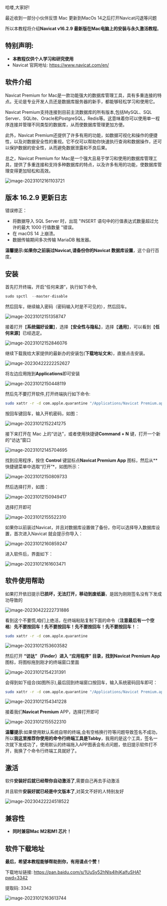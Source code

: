 哈喽,大家好!

最近收到一部分小伙伴反馈 Mac 更新到MacOs 14之后打开Navicat闪退等问题

所以本教程将介绍**Navicat v16.2.9 最新版在Mac电脑上的安装与永久激活教程**。

## 特别声明:

+ **本教程仅供个人学习和研究使用**
+ Navicat 官网地址: https://www.navicat.com/en/

## 软件介绍

Navicat Premium for Mac是一款功能强大的数据库管理工具，具有多重连接的特点。无论是专业开发人员还是数据库服务器的新手，都能够轻松学习和使用它。

Navicat Premium支持连接到目前主流数据库的所有版本,包括MySQL、SQL Server、SQLite、Oracle和PostgreSQL，Redis等。这意味着你可以使用单一程序连接并管理不同类型的数据库，从而使数据库管理更加方便。

此外，Navicat Premium还提供了许多有用的功能，如数据可视化和操作的便捷性，以及对数据安全性的重视。它不仅可以帮助你快速执行查询和数据操作，还可以保护数据的安全性，从而避免数据泄露和不良后果。

总之，Navicat Premium for Mac是一个强大且易于学习和使用的数据库管理工具，提供了多重连接和支持多种数据库的特点，以及许多有用的功能，使数据库管理变得更加轻松和高效。

![image-20231012161103721](https://billy.taoxiaoxin.club/md/2023/10/6527aa17ef2d66adda3d0275.png)

## 版本 16.2.9 更新日志

错误修正：

+ 将数据导入 SQL Server 时，出现 "INSERT 语句中的行值表达式数量超过允许的最大 1000 行值数量 "错误。
+ 在 macOS 14 上崩溃。
+ 数据传输期间多次传输 MariaDB 触发器。

**温馨提示:**如果你之前**装过Navicat,请备份你的Navicat 数据库设置**，这个自行百度。

## 安装

首先打开终端，开启“任何来源”，执行如下命令,

```go
sudo spctl  --master-disable
```

然后回车，继续输入密码（密码输入时是不可见的），然后回车。

![image-20231012151358747](https://billy.taoxiaoxin.club/md/2023/10/65279cb60e9bdda1b9c77f26.png)

接着打开【**系统偏好设置**】，选择【**安全性与隐私**】，选择【**通用**】，可以看到【**任何来源**】已经选定。

![image-20231012152846076](https://billy.taoxiaoxin.club/md/2023/10/6527a02e477f727456e782fc.png)

继续下载我给大家提供的最新办的安装包(**下载地址文末**)，直接点击安装。

![image-20230422222252627](https://billy.taoxiaoxin.club/md/2023/10/65278f2c6561d3ddccee5687.png)

将左边应用拖到**Applications**即可安装

![image-20231012150448119](https://billy.taoxiaoxin.club/md/2023/10/65279a901106b531cc59031c.png)

然后先不要打开软件,打开终端执行如下命令:

```sh
sudo xattr -r -d com.apple.quarantine "/Applications/Navicat Premium.app" 
```

按回车键回车，输入开机密码，如图：

![image-20231012152241275](https://billy.taoxiaoxin.club/md/2023/10/65279ec19d8d6ec5179467cf.png)

接下来打开在 Mac 上的“访达”，或者使用快捷键**Command + N** 键，打开一个新的“访达”窗口

![image-20231012145704695](https://billy.taoxiaoxin.club/md/2023/10/652798c0efa463944330de8e.png)

找到应用程序，按住 **Control** 键鼠标点**Navicat Premium App** 图标，然后从**快捷键菜单中选取“打开”*，如图所示：

![image-20231012150809733](https://billy.taoxiaoxin.club/md/2023/10/65279b59157c25cf59a20d84.png)

然后选择打开，如图：

![image-20231012150949417](https://billy.taoxiaoxin.club/md/2023/10/65279bbd0fd4dc957eec6aba.png)

选择打开即可

![image-20231012155522310](https://billy.taoxiaoxin.club/md/2023/10/6527a66abe3df1692bd6a341.png)

如果你以前装过Navicat，并且对数据库设置做了备份，你可以选择导入数据库设置，首次进入Navicat 就会提示你导入：

![image-20231012160859247](https://billy.taoxiaoxin.club/md/2023/10/6527a99b5d0a2511b5aa1104.png)

进入软件后，界面如下：

![image-20231012161603471](https://billy.taoxiaoxin.club/md/2023/10/6527ab430a43f155f412aa0d.png)

## 软件使用帮助

如果打开依旧提示**已损坏，无法打开，移动到废纸篓**，是因为刚刚签名没有下发成功导致的

![image-20230422222731886](https://billy.taoxiaoxin.club/md/2023/10/65278f2c7a297820e61ec005.png)

看到这个不要慌,咱们上绝活，在终端粘贴复制下面的命令（**注意最后有一个空格**）**先不要按回车！先不要按回车！先不要按回车！先不要按回车！**：

```sh
sudo xattr -r -d com.apple.quarantine 
```

![image-20231012153603582](https://billy.taoxiaoxin.club/md/2023/10/6527a1e350e8a574bf0d1ef6.png)

然后打开 **“访达”（Finder）**进入 **“应用程序”** 目录，找到**Navicat Premium App** 图标，将图标拖到刚才的终端窗口里面

![image-20231012154231391](https://billy.taoxiaoxin.club/md/2023/10/6527a367cf4376a79365c445.png)

会得到如下组合(如图所示),最后回到终端窗口按回车，输入系统密码回车即可：

```sh
sudo xattr -r -d com.apple.quarantine "/Applications/Navicat Premium.app"
```

![image-20231012154341228](https://billy.taoxiaoxin.club/md/2023/10/6527a3ad10d9a1b1858ce908.png)

接着我们**Navicat Premium** APP，选择打开即可

![image-20231012155522310](https://billy.taoxiaoxin.club/md/2023/10/6527a66abe3df1692bd6a341.png)

**温馨提示**:如果使用默认系统自带的终端,会有空格换行符等问题导致签名不成功，所以**我这里推荐你使用的命令行终端工具是Tabby**，我用的是这个工具，签名一次就下发成功了，使用默认的终端拖入APP图表会有点问题，依旧提示软件打不开，我换了个命令行终端工具就好了。

## 激活

软件**安装好后就已经帮你自动激活了**,需要自己再去手动激活

并且软件**安装好就已经是中文版本了**,对英文不好的人特别友好

![image-20230422224518522](https://billy.taoxiaoxin.club/md/2023/10/65278f2cd4102490146c4508.png)

## 兼容性

+ **同时兼容Mac M2和M1 芯片！**

## 软件下载地址

**最后，希望本教程能够帮助到你，有用请点个赞！**

下载地址链接: https://pan.baidu.com/s/1UuSy52hNls4IhjKalfuSHA?pwd=3342 

提取码: 3342

![image-20231012163613744](https://billy.taoxiaoxin.club/md/2023/10/6527affe08334fd0c960ad2f.png)

